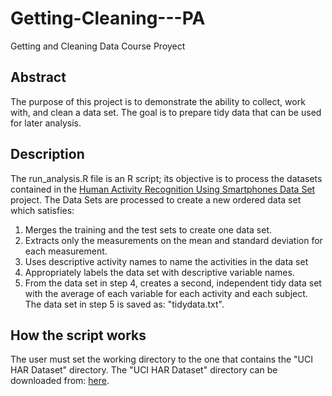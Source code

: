 # Getting-Cleaning---PA
Getting and Cleaning Data Course Proyect 

## Abstract
The purpose of this project is to demonstrate the ability to collect, work with, and clean a data set. The goal is to prepare tidy data that can be used for later analysis. 

## Description
The run_analysis.R file is an R script; its objective is to process the datasets contained in the 
[Human Activity Recognition Using Smartphones Data Set](http://archive.ics.uci.edu/ml/datasets/Human+Activity+Recognition+Using+Smartphones) project.
The Data Sets are processed to create a new ordered data set which satisfies:
1. Merges the training and the test sets to create one data set.
2. Extracts only the measurements on the mean and standard deviation for each measurement.
3. Uses descriptive activity names to name the activities in the data set
4. Appropriately labels the data set with descriptive variable names.
5. From the data set in step 4, creates a second, independent tidy data set with the average of each variable for each activity and each subject.
The data set in step 5 is saved as: "tidydata.txt". 

## How the script works
The user must set the working directory to the one that contains the "UCI HAR Dataset" directory.
The "UCI HAR Dataset" directory can be downloaded from: [here](https://d396qusza40orc.cloudfront.net/getdata%2Fprojectfiles%2FUCI%20HAR%20Dataset.zip).
